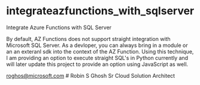# integrateazfunctions_with_sqlserver
Integrate Azure Functions with SQL Server

By default, AZ Functions does not support straight integration with Microsoft SQL Server. As a devloper, you can always bring in a module or an an exteranl sdk into the context of the AZ Function. Using this technique, I am providing an option to execute straight SQL's in  Python currently and will later update this project to provide an option using JavaScript as well.

roghos@microsoft.com   # Robin S Ghosh
Sr Cloud Solution Architect

